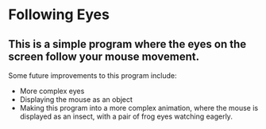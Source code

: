 # Following Eyes

## This is a simple program where the eyes on the screen follow your mouse movement. 

Some future improvements to this program include:

- More complex eyes
- Displaying the mouse as an object
- Making this program into a more complex animation, where the mouse is displayed as an insect, with a pair of frog eyes watching eagerly.
